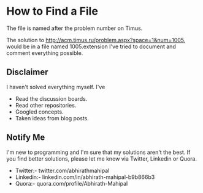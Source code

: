 # How to Find a File

The file is named after the problem number on Timus.

The solution to http://acm.timus.ru/problem.aspx?space=1&num=1005, would be in a file named 1005.extension
I've tried to document and comment everything possible.

## Disclaimer

I haven't solved everything myself. I've

* Read the discussion boards.
* Read other repositories.
* Googled concepts.
* Taken ideas from blog posts.


## Notify Me

I'm new to programming and I'm sure that my solutions aren't the best.
If you find better solutions, please let me know via Twitter, Linkedin or Quora.

* Twitter:-   twitter.com/abhirathmahipal
* Linkedin:-  linkedin.com/in/abhirath-mahipal-b9b866b3
* Quora:-     quora.com/profile/Abhirath-Mahipal
